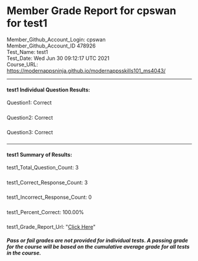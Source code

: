 # Member Grade Report for cpswan for test1  
   
Member_Github_Account_Login: cpswan  
Member_Github_Account_ID 478926  
Test_Name: test1  
Test_Date: Wed Jun 30 09:12:17 UTC 2021  
Course_URL: https://modernappsninja.github.io/modernappsskills101_ms4043/  
   
---  
#### test1 Individual Question Results:  
Question1: Correct  
#####  
Question2: Correct  
#####  
Question3: Correct  
#####  
---  
#### test1 Summary of Results:  
test1_Total_Question_Count: 3  
#####  
test1_Correct_Response_Count: 3  
#####  
test1_Incorrect_Response_Count: 0  
#####  
test1_Percent_Correct: 100.00%  
#####  
test1_Grade_Report_Url: "[Click Here](https://github.com/modernappsninjas/cpswan/blob/main/static/userdata/courses/modernappsskills101_ms4043/grade_report.pr125.test1.md)"
##### Pass or fail grades are not provided for individual tests. A passing grade for the course will be based on the cumulative average grade for all tests in the course.  

